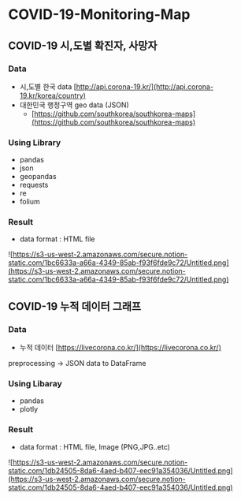 # COVID-19-Monitoring-Map

## COVID-19 시,도별 확진자, 사망자

### Data

- 시,도별 한국 data [http://api.corona-19.kr/](http://api.corona-19.kr/korea/country)
- 대한민국 행정구역 geo data (JSON)
    - [https://github.com/southkorea/southkorea-maps](https://github.com/southkorea/southkorea-maps)

### Using Library

- pandas
- json
- geopandas
- requests
- re
- folium

### Result

- data format : HTML file

![https://s3-us-west-2.amazonaws.com/secure.notion-static.com/1bc6633a-a66a-4349-85ab-f93f6fde9c72/Untitled.png](https://s3-us-west-2.amazonaws.com/secure.notion-static.com/1bc6633a-a66a-4349-85ab-f93f6fde9c72/Untitled.png)

## COVID-19 누적 데이터 그래프

### Data

- 누적 데이터 [https://livecorona.co.kr/](https://livecorona.co.kr/)

preprocessing  → JSON data to DataFrame

### Using Libaray

- pandas
- plotly

### Result

- data format : HTML file, Image (PNG,JPG..etc)

![https://s3-us-west-2.amazonaws.com/secure.notion-static.com/1db24505-8da6-4aed-b407-eec91a354036/Untitled.png](https://s3-us-west-2.amazonaws.com/secure.notion-static.com/1db24505-8da6-4aed-b407-eec91a354036/Untitled.png)
